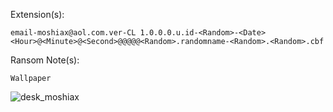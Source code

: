 Extension(s): 
```
email-moshiax@aol.com.ver-CL 1.0.0.0.u.id-<Random>-<Date> <Hour>@<Minute>@<Second>@@@@@<Random>.randomname-<Random>.<Random>.cbf
```
Ransom Note(s): 
```
Wallpaper
```
![desk_moshiax](https://github.com/user-attachments/assets/695c7d3b-301d-485d-9e0a-cf6e8a02e117)
